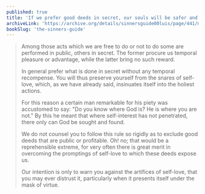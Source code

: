 ```yaml
---
published: true
title: 'If we prefer good deeds in secret, our souls will be safer and better rewarded by God'
archiveLink: 'https://archive.org/details/sinnersguide00luis/page/441/mode/1up?view=theater'
bookSlug: 'the-sinners-guide'
---
```


> Among those acts which we are free to do or not to do some are performed in public, others in secret. The former procure us temporal pleasure or advantage, while the latter bring no such reward.
> 
> In general prefer what is done in secret without any temporal recompense. You will thus preserve yourself from the snares of self-love, which, as we have already said, insinuates itself into the holiest actions.
> 
> For this reason a certain man remarkable for his piety was accustomed to say: "Do you know where God is? He is where you are not." By this he meant that where self-interest has not penetrated, there only can God be sought and found.
> 
> We do not counsel you to follow this rule so rigidly as to exclude good deeds that are public or profitable. Oh! no; that would be a reprehensible extreme, for very often there is great merit in overcoming the promptings of self-love to which these deeds expose us.
> 
> Our intention is only to warn you against the artifices of self-love, that you may ever distrust it, particularly when it presents itself under the mask of virtue.

